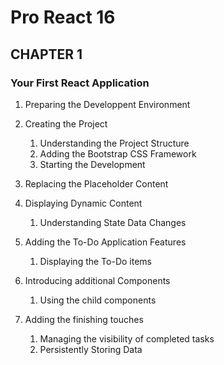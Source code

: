 # Pro React 16

## CHAPTER 1

### Your First React Application

1. Preparing the Developpent Environment

2. Creating the Project
    1. Understanding the Project Structure
    2. Adding the Bootstrap CSS Framework
    3. Starting the Development

3. Replacing the Placeholder Content

4. Displaying Dynamic Content
    1. Understanding State Data Changes

5. Adding the To-Do Application Features
    1. Displaying the To-Do items

6. Introducing additional Components
    1. Using the child components

7. Adding the finishing touches
    1. Managing the visibility of completed tasks
    2. Persistently Storing Data

